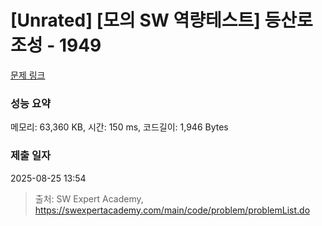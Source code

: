 # [Unrated] [모의 SW 역량테스트] 등산로 조성 - 1949 

[문제 링크](https://swexpertacademy.com/main/code/problem/problemDetail.do?contestProbId=AV5PoOKKAPIDFAUq) 

### 성능 요약

메모리: 63,360 KB, 시간: 150 ms, 코드길이: 1,946 Bytes

### 제출 일자

2025-08-25 13:54



> 출처: SW Expert Academy, https://swexpertacademy.com/main/code/problem/problemList.do